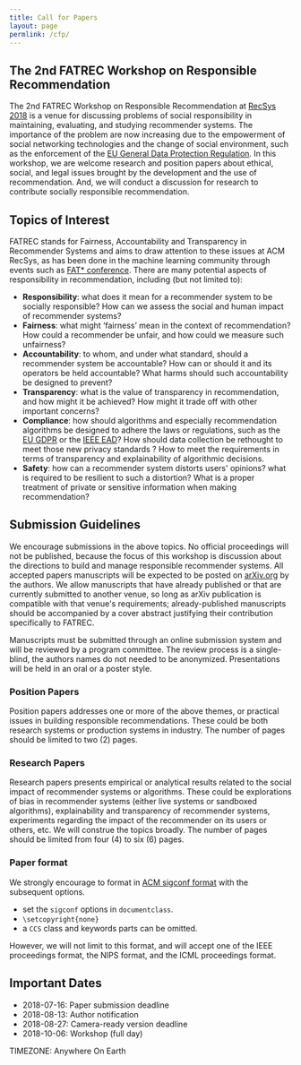 ```yaml
---
title: Call for Papers
layout: page
permlink: /cfp/
---
```


## The 2nd FATREC Workshop on Responsible Recommendation

The 2nd FATREC Workshop on Responsible Recommendation at [RecSys 2018](https://recsys.acm.org/recsys18/) is a venue for discussing problems of social responsibility in maintaining, evaluating, and studying recommender systems.
The importance of the problem are now increasing due to the empowerment of social networking technologies and the change of social environment, such as the enforcement of the [EU General Data Protection Regulation](http://eur-lex.europa.eu/legal-content/EN/TXT/?uri=CELEX:32016R0679).
In this workshop, we are welcome research and position papers about ethical, social, and legal issues brought by the development and the use of recommendation.
And, we will conduct a discussion for research to contribute socially responsible recommendation.

## Topics of Interest

FATREC stands for Fairness, Accountability and Transparency in Recommender Systems and aims to draw attention to these issues at ACM RecSys, as has been done in the machine learning community through events such as [FAT* conference](https://fatconference.org/). There are many potential aspects of responsibility in recommendation, including (but not limited to):

* **Responsibility**: what does it mean for a recommender system to be socially responsible? How can we assess the social and human impact of recommender systems?
* **Fairness**: what might ‘fairness’ mean in the context of recommendation? How could a recommender be unfair, and how could we measure such unfairness?
* **Accountability**: to whom, and under what standard, should a recommender system be accountable? How can or should it and its operators be held accountable? What harms should such accountability be designed to prevent?
* **Transparency**: what is the value of transparency in recommendation, and how might it be achieved? How might it trade off with other important concerns?
* **Compliance**: how should algorithms and especially recommendation algorithms be designed to adhere the laws or regulations, such as the [EU GDPR](http://eur-lex.europa.eu/legal-content/EN/TXT/?uri=CELEX:32016R0679) or the [IEEE EAD](https://ethicsinaction.ieee.org/)? How should data collection be rethought to meet those new privacy standards ? How to meet the requirements in terms of transparency and explainability of algorithmic decisions.
* **Safety**: how can a recommender system distorts users' opinions? what is required to be resilient to such a distortion? What is a proper treatment of private or sensitive information when making recommendation?

## Submission Guidelines 

We encourage submissions in the above topics.
No official proceedings will not be published, because the focus of this workshop is discussion about the directions to build and manage responsible recommender systems.
All accepted papers manuscripts will be expected to be posted on [arXiv.org](https://arxiv.org/) by the authors.
We allow manuscripts that have already published or that are currently submitted to another venue, so long as arXiv publication is compatible with that venue's requirements; already-published manuscripts should be accompanied by a cover abstract justifying their contribution specifically to FATREC.

Manuscripts must be submitted through an online submission system and will be reviewed by a program committee.
The review process is a single-blind, the authors names do not needed to be anonymized. 
Presentations will be held in an oral or a poster style.

### Position Papers

Position papers addresses one or more of the above themes, or practical issues in building responsible recommendations.
These could be both research systems or production systems in industry.
The number of pages should be limited to two (2) pages.

### Research Papers

Research papers presents empirical or analytical results related to the social impact of recommender systems or algorithms.
These could be explorations of bias in recommender systems (either live systems or sandboxed algorithms), explainability and transparency of recommender systems, experiments regarding the impact of the recommender on its users or others, etc.
We will construe the topics broadly.
The number of pages should be limited from four (4) to six (6) pages.

### Paper format

We strongly encourage to format in [ACM sigconf format](https://www.acm.org/publications/proceedings-template) with the subsequent options.

* set the `sigconf` options in `documentclass`.
* `\setcopyright{none}`
* a `CCS` class and keywords parts can be omitted.

However, we will not limit to this format, and will accept one of the IEEE proceedings format, the NIPS format, and the ICML proceedings format.

## Important Dates

* 2018-07-16: Paper submission deadline
* 2018-08-13: Author notification
* 2018-08-27: Camera-ready version deadline
* 2018-10-06: Workshop (full day)

TIMEZONE: Anywhere On Earth
